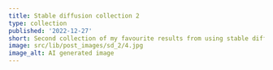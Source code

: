 ```yaml
---
title: Stable diffusion collection 2
type: collection
published: '2022-12-27'
short: Second collection of my favourite results from using stable diffusion.
image: src/lib/post_images/sd_2/4.jpg
image_alt: AI generated image
---
```


<script lang="ts">
  import ImageGallery from '$lib/components/ImageGallery.svelte';
	import type Image from '$lib/types/Image';

  import img1 from '$lib/post_images/sd_2/1.jpg';
  import img2 from '$lib/post_images/sd_2/2.jpg';
  import img3 from '$lib/post_images/sd_2/3.jpg';
  import img4 from '$lib/post_images/sd_2/4.jpg';
  import img5 from '$lib/post_images/sd_2/5.jpg';

  const images: Image[] =
    [
      {src: img1, alt: "AI generated image of alien abduction circuitboard hieroglyph."},
      {src: img2, alt: "AI generated image of alien abduction circuitboard hieroglyph."},
      {src: img3, alt: "AI generated image of alien abduction circuitboard hieroglyph."},
      {src: img4, alt: "AI generated image of alien abduction circuitboard hieroglyph."},
      {src: img5, alt: "AI generated image of alien abduction circuitboard hieroglyph."}
    ];
</script>

<ImageGallery images="{images}" />
